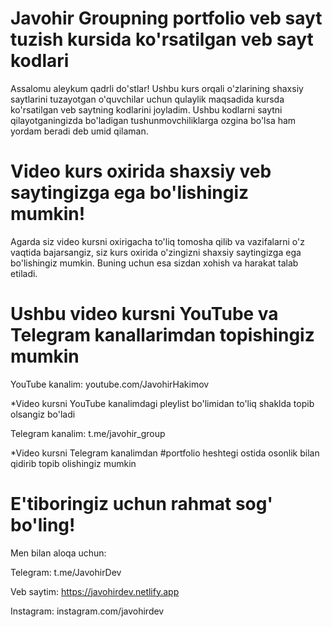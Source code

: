# Javohir Groupning portfolio veb sayt tuzish kursida ko'rsatilgan veb sayt kodlari

Assalomu aleykum qadrli do'stlar! Ushbu kurs orqali o'zlarining shaxsiy saytlarini tuzayotgan o'quvchilar uchun qulaylik maqsadida 
kursda ko'rsatilgan veb saytning kodlarini joyladim. Ushbu kodlarni saytni qilayotganingizda bo'ladigan tushunmovchiliklarga ozgina bo'lsa ham
yordam beradi deb umid qilaman.

# Video kurs oxirida shaxsiy veb saytingizga ega bo'lishingiz mumkin!

Agarda siz video kursni oxirigacha to'liq tomosha qilib va vazifalarni o'z vaqtida bajarsangiz,
siz kurs oxirida o'zingizni shaxsiy saytingizga ega bo'lishingiz mumkin. Buning uchun esa sizdan xohish va harakat talab etiladi.

# Ushbu video kursni YouTube va Telegram kanallarimdan topishingiz mumkin

YouTube kanalim:  youtube.com/JavohirHakimov

*Video kursni YouTube kanalimdagi pleylist bo'limidan to'liq shaklda topib olsangiz bo'ladi

Telegram kanalim:  t.me/javohir_group

*Video kursni Telegram kanalimdan #portfolio heshtegi ostida osonlik bilan qidirib topib olishingiz mumkin

# E'tiboringiz uchun rahmat sog' bo'ling!

Men bilan aloqa uchun:

Telegram:  t.me/JavohirDev

Veb saytim: https://javohirdev.netlify.app

Instagram: instagram.com/javohirdev
